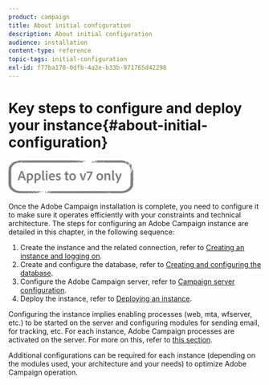 ```yaml
---
product: campaign
title: About initial configuration
description: About initial configuration
audience: installation
content-type: reference
topic-tags: initial-configuration
exl-id: f77ba178-0dfb-4a2e-b33b-971765d42298
---
```

# Key steps to configure and deploy your instance{#about-initial-configuration}

![](../../assets/v7-only.svg)

Once the Adobe Campaign installation is complete, you need to configure it to make sure it operates efficiently with your constraints and technical architecture. The steps for configuring an Adobe Campaign instance are detailed in this chapter, in the following sequence:

1. Create the instance and the related connection, refer to [Creating an instance and logging on](../../installation/using/creating-an-instance-and-logging-on.md).
1. Create and configure the database, refer to [Creating and configuring the database](../../installation/using/creating-and-configuring-the-database.md).
1. Configure the Adobe Campaign server, refer to [Campaign server configuration](../../installation/using/configuring-campaign-server.md).
1. Deploy the instance, refer to [Deploying an instance](../../installation/using/deploying-an-instance.md).

Configuring the instance implies enabling processes (web, mta, wfserver, etc.) to be started on the server and configuring modules for sending email, for tracking, etc. For each instance, Adobe Campaign processes are activated on the server. For more on this, refer to [this section](../../installation/using/configuring-campaign-server.md#enabling-processes).

Additional configurations can be required for each instance (depending on the modules used, your architecture and your needs) to optimize Adobe Campaign operation.

